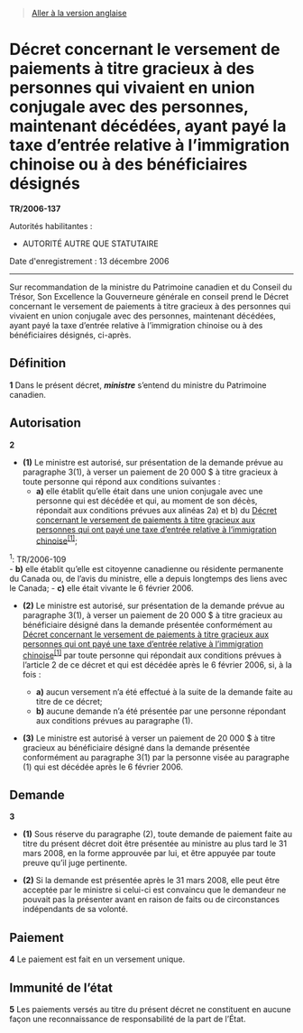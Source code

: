 > [Aller à la version anglaise](/en/Regulations/Statutory%20Instruments/2006/137.md)

# Décret concernant le versement de paiements à titre gracieux à des personnes qui vivaient en union conjugale avec des personnes, maintenant décédées, ayant payé la taxe d’entrée relative à l’immigration chinoise ou à des bénéficiaires désignés

**TR/2006-137**

Autorités habilitantes : 
- AUTORITÉ AUTRE QUE STATUTAIRE

Date d'enregistrement : 13 décembre 2006

----------

Sur recommandation de la ministre du Patrimoine canadien et du Conseil du Trésor, Son Excellence la Gouverneure générale en conseil prend le Décret concernant le versement de paiements à titre gracieux à des personnes qui vivaient en union conjugale avec des personnes, maintenant décédées, ayant payé la taxe d’entrée relative à l’immigration chinoise ou à des bénéficiaires désignés, ci-après.




## Définition


**1** Dans le présent décret, ***ministre*** s’entend du ministre du Patrimoine canadien.




## Autorisation


**2** 

- **(1)** Le ministre est autorisé, sur présentation de la demande prévue au paragraphe 3(1), à verser un paiement de 20 000 $ à titre gracieux à toute personne qui répond aux conditions suivantes :
	- **a)** elle établit qu’elle était dans une union conjugale avec une personne qui est décédée et qui, au moment de son décès, répondait aux conditions prévues aux alinéas 2a) et b) du [Décret concernant le versement de paiements à titre gracieux aux personnes qui ont payé une taxe d’entrée relative à l’immigration chinoise](/fr/Règlements/Textes%20réglementaires/2006/109.md)<sup><a href='#footnote1_f'>[1]</a></sup>;

<a name='footnote1_f'><sup>1</sup></a>: TR/2006-109<br />
	- **b)** elle établit qu’elle est citoyenne canadienne ou résidente permanente du Canada ou, de l’avis du ministre, elle a depuis longtemps des liens avec le Canada;
	- **c)** elle était vivante le 6 février 2006.

- **(2)** Le ministre est autorisé, sur présentation de la demande prévue au paragraphe 3(1), à verser un paiement de 20 000 $ à titre gracieux au bénéficiaire désigné dans la demande présentée conformément au [Décret concernant le versement de paiements à titre gracieux aux personnes qui ont payé une taxe d’entrée relative à l’immigration chinoise](/fr/Règlements/Textes%20réglementaires/2006/109.md)<sup><a href='#footnote1_f'>[1]</a></sup> par toute personne qui répondait aux conditions prévues à l’article 2 de ce décret et qui est décédée après le 6 février 2006, si, à la fois :
	- **a)** aucun versement n’a été effectué à la suite de la demande faite au titre de ce décret;
	- **b)** aucune demande n’a été présentée par une personne répondant aux conditions prévues au paragraphe (1).

- **(3)** Le ministre est autorisé à verser un paiement de 20 000 $ à titre gracieux au bénéficiaire désigné dans la demande présentée conformément au paragraphe 3(1) par la personne visée au paragraphe (1) qui est décédée après le 6 février 2006.




## Demande


**3** 

- **(1)** Sous réserve du paragraphe (2), toute demande de paiement faite au titre du présent décret doit être présentée au ministre au plus tard le 31 mars 2008, en la forme approuvée par lui, et être appuyée par toute preuve qu’il juge pertinente.

- **(2)** Si la demande est présentée après le 31 mars 2008, elle peut être acceptée par le ministre si celui-ci est convaincu que le demandeur ne pouvait pas la présenter avant en raison de faits ou de circonstances indépendants de sa volonté.




## Paiement


**4** Le paiement est fait en un versement unique.




## Immunité de l’état


**5** Les paiements versés au titre du présent décret ne constituent en aucune façon une reconnaissance de responsabilité de la part de l’État.


